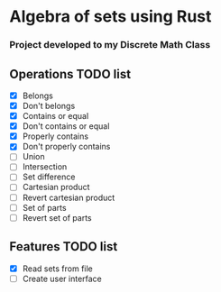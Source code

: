 # Algebra of sets using Rust
### Project developed to my Discrete Math Class
## Operations TODO list
- [x] Belongs
- [x] Don't belongs
- [x] Contains or equal
- [x] Don't contains or equal
- [x] Properly contains
- [x] Don't properly contains
- [ ] Union
- [ ] Intersection
- [ ] Set difference
- [ ] Cartesian product
- [ ] Revert cartesian product
- [ ] Set of parts
- [ ] Revert set of parts
## Features TODO list
- [x] Read sets from file
- [ ] Create user interface